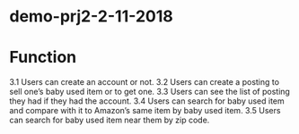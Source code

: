 # demo-prj2-2-11-2018
# Function
3.1 Users can create an account or not.
3.2 Users can create a posting to sell one’s baby used item or to get one.
3.3 Users can see the list of posting they had if they had the account.
3.4 Users can search for baby used item  and compare with it to Amazon’s same item by baby used item.
3.5 Users can search for baby used item near them by zip code.
